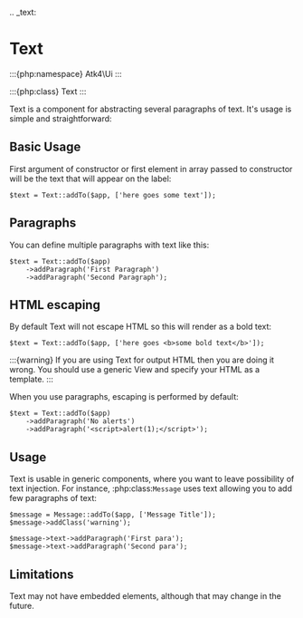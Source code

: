 .. _text:

# Text

:::{php:namespace} Atk4\Ui
:::

:::{php:class} Text
:::

Text is a component for abstracting several paragraphs of text. It's usage is simple and straightforward:

## Basic Usage

First argument of constructor or first element in array passed to constructor will be the text that will
appear on the label:

```
$text = Text::addTo($app, ['here goes some text']);
```

## Paragraphs

You can define multiple paragraphs with text like this:

```
$text = Text::addTo($app)
    ->addParagraph('First Paragraph')
    ->addParagraph('Second Paragraph');
```

## HTML escaping

By default Text will not escape HTML so this will render as a bold text:

```
$text = Text::addTo($app, ['here goes <b>some bold text</b>']);
```


:::{warning}
If you are using Text for output HTML then you are doing it wrong. You should
use a generic View and specify your HTML as a template.
:::

When you use paragraphs, escaping is performed by default:

```
$text = Text::addTo($app)
    ->addParagraph('No alerts')
    ->addParagraph('<script>alert(1);</script>');
```

## Usage

Text is usable in generic components, where you want to leave possibility of text injection. For instance,
:php:class:`Message` uses text allowing you to add few paragraphs of text:

```
$message = Message::addTo($app, ['Message Title']);
$message->addClass('warning');

$message->text->addParagraph('First para');
$message->text->addParagraph('Second para');
```

## Limitations

Text may not have embedded elements, although that may change in the future.

